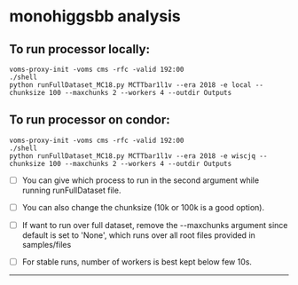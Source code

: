 # monohiggsbb analysis


## To run processor locally: 

```
voms-proxy-init -voms cms -rfc -valid 192:00
./shell
python runFullDataset_MC18.py MCTTbar1l1v --era 2018 -e local --chunksize 100 --maxchunks 2 --workers 4 --outdir Outputs
```

## To run processor on condor: 

```
voms-proxy-init -voms cms -rfc -valid 192:00
./shell
python runFullDataset_MC18.py MCTTbar1l1v --era 2018 -e wiscjq --chunksize 100 --maxchunks 2 --workers 4 --outdir Outputs
```

- [ ] You can give which process to run in the second argument while running runFullDataset file. 
- [ ] You can also change the chunksize (10k or 100k is a good option).
- [ ] If want to run over full dataset, remove the --maxchunks argument since default is set to 'None', which runs over all root files provided in samples/files 
- [ ] For stable runs, number of workers is best kept below few 10s. 

 
***
